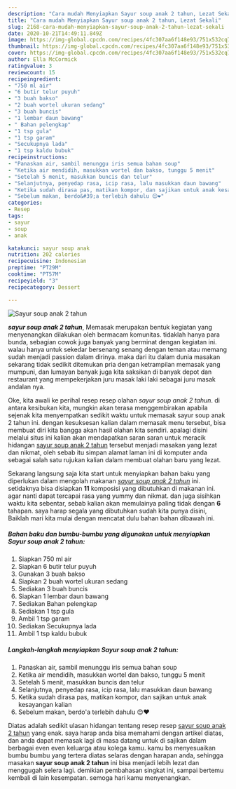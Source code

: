 ```yaml
---
description: "Cara mudah Menyiapkan Sayur soup anak 2 tahun, Lezat Sekali"
title: "Cara mudah Menyiapkan Sayur soup anak 2 tahun, Lezat Sekali"
slug: 2168-cara-mudah-menyiapkan-sayur-soup-anak-2-tahun-lezat-sekali
date: 2020-10-21T14:49:11.849Z
image: https://img-global.cpcdn.com/recipes/4fc307aa6f148e93/751x532cq70/sayur-soup-anak-2-tahun-foto-resep-utama.jpg
thumbnail: https://img-global.cpcdn.com/recipes/4fc307aa6f148e93/751x532cq70/sayur-soup-anak-2-tahun-foto-resep-utama.jpg
cover: https://img-global.cpcdn.com/recipes/4fc307aa6f148e93/751x532cq70/sayur-soup-anak-2-tahun-foto-resep-utama.jpg
author: Ella McCormick
ratingvalue: 3
reviewcount: 15
recipeingredient:
- "750 ml air"
- "6 butir telur puyuh"
- "3 buah bakso"
- "2 buah wortel ukuran sedang"
- "3 buah buncis"
- "1 lembar daun bawang"
- " Bahan pelengkap"
- "1 tsp gula"
- "1 tsp garam"
- "Secukupnya lada"
- "1 tsp kaldu bubuk"
recipeinstructions:
- "Panaskan air, sambil menunggu iris semua bahan soup"
- "Ketika air mendidih, masukkan wortel dan bakso, tunggu 5 menit"
- "Setelah 5 menit, masukkan buncis dan telur"
- "Selanjutnya, penyedap rasa, icip rasa, lalu masukkan daun bawang"
- "Ketika sudah dirasa pas, matikan kompor, dan sajikan untuk anak kesayangan kalian"
- "Sebelum makan, berdo&#39;a terlebih dahulu 😊❤"
categories:
- Resep
tags:
- sayur
- soup
- anak

katakunci: sayur soup anak 
nutrition: 202 calories
recipecuisine: Indonesian
preptime: "PT29M"
cooktime: "PT57M"
recipeyield: "3"
recipecategory: Dessert

---
```



![Sayur soup anak 2 tahun](https://img-global.cpcdn.com/recipes/4fc307aa6f148e93/751x532cq70/sayur-soup-anak-2-tahun-foto-resep-utama.jpg)

<b><i>sayur soup anak 2 tahun</i></b>, Memasak merupakan bentuk kegiatan yang menyenangkan dilakukan oleh bermacam komunitas. tidaklah hanya para bunda, sebagian cowok juga banyak yang berminat dengan kegiatan ini. walau hanya untuk sekedar bersenang senang dengan teman atau memang sudah menjadi passion dalam dirinya. maka dari itu dalam dunia masakan sekarang tidak sedikit ditemukan pria dengan ketrampilan memasak yang mumpuni, dan lumayan banyak juga kita saksikan di banyak depot dan restaurant yang mempekerjakan juru masak laki laki sebagai juru masak andalan nya.

Oke, kita awali ke perihal resep resep olahan <i>sayur soup anak 2 tahun</i>. di antara kesibukan kita, mungkin akan terasa menggembirakan apabila sejenak kita menyempatkan sedikit waktu untuk memasak sayur soup anak 2 tahun ini. dengan kesuksesan kalian dalam memasak menu tersebut, bisa membuat diri kita bangga akan hasil olahan kita sendiri. apalagi disini melalui situs ini kalian akan mendapatkan saran saran untuk meracik hidangan <u>sayur soup anak 2 tahun</u> tersebut menjadi masakan yang lezat dan nikmat, oleh sebab itu simpan alamat laman ini di komputer anda sebagai salah satu rujukan kalian dalam membuat olahan baru yang lezat.




Sekarang langsung saja kita start untuk menyiapkan bahan baku yang diperlukan dalam mengolah makanan <u><i>sayur soup anak 2 tahun</i></u> ini. setidaknya bisa disiapkan <b>11</b> komposisi yang dibutuhkan di makanan ini. agar nanti dapat tercapai rasa yang yummy dan nikmat. dan juga sisihkan waktu kita sebentar, sebab kalian akan memulainya paling tidak dengan <b>6</b> tahapan. saya harap segala yang dibutuhkan sudah kita punya disini, Baiklah mari kita mulai dengan mencatat dulu bahan bahan dibawah ini.

<!--inarticleads1-->

##### Bahan baku dan bumbu-bumbu yang digunakan untuk menyiapkan Sayur soup anak 2 tahun:

1. Siapkan 750 ml air
1. Siapkan 6 butir telur puyuh
1. Gunakan 3 buah bakso
1. Siapkan 2 buah wortel ukuran sedang
1. Sediakan 3 buah buncis
1. Siapkan 1 lembar daun bawang
1. Sediakan  Bahan pelengkap
1. Sediakan 1 tsp gula
1. Ambil 1 tsp garam
1. Sediakan Secukupnya lada
1. Ambil 1 tsp kaldu bubuk




<!--inarticleads2-->

##### Langkah-langkah menyiapkan Sayur soup anak 2 tahun:

1. Panaskan air, sambil menunggu iris semua bahan soup
1. Ketika air mendidih, masukkan wortel dan bakso, tunggu 5 menit
1. Setelah 5 menit, masukkan buncis dan telur
1. Selanjutnya, penyedap rasa, icip rasa, lalu masukkan daun bawang
1. Ketika sudah dirasa pas, matikan kompor, dan sajikan untuk anak kesayangan kalian
1. Sebelum makan, berdo&#39;a terlebih dahulu 😊❤




Diatas adalah sedikit ulasan hidangan tentang resep resep <u>sayur soup anak 2 tahun</u> yang enak. saya harap anda bisa memahami dengan artikel diatas, dan anda dapat memasak lagi di masa datang untuk di sajikan dalam berbagai even even keluarga atau kolega kamu. kamu bs menyesuaikan bumbu bumbu yang tertera diatas selaras dengan harapan anda, sehingga masakan <b>sayur soup anak 2 tahun</b> ini bisa menjadi lebih lezat dan menggugah selera lagi. demikian pembahasan singkat ini, sampai bertemu kembali di lain kesempatan. semoga hari kamu menyenangkan.
